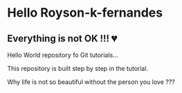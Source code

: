 # Hello Royson-k-fernandes

## Everything is not OK !!! 💔

Hello World repository fo Git tutorials...

This repository is built step by step in the tutorial.

Why life is not so beautiful without the person you love ???